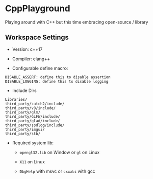 # CppPlayground

Playing around with C++ but this time embracing open-source / library

## Workspace Settings

- Version: c++17

- Compiler: clang++

- Configurable define macro:

```
DISABLE_ASSERT: define this to disable assertion
DISABLE_LOGGING: define this to disable logging
```

- Include Dirs

```
Libraries/
third_party/catch2/include/
third_party/v8/include/
third_party/glm/
third_party/GLFW/include/
third_party/glad/include/
third_party/spdlog/include/
third_party/imgui/
third_party/stb/
```

- Required system lib:

	- `opengl32.lib` on Window or `gl` on Linux

	- `X11` on Linux

	- `DbgHelp` with msvc or `cxxabi` with gcc